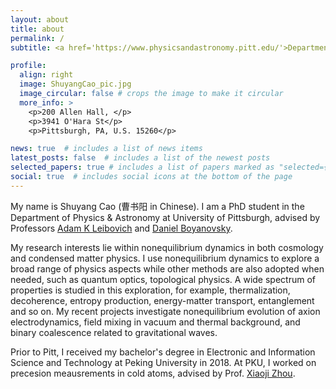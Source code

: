 ```yaml
---
layout: about
title: about
permalink: /
subtitle: <a href='https://www.physicsandastronomy.pitt.edu/'>Department of Physics & Astronomy</a> at <a href="https://www.pitt.edu/">University of Pittsburgh</a>

profile:
  align: right
  image: ShuyangCao_pic.jpg
  image_circular: false # crops the image to make it circular
  more_info: >
    <p>200 Allen Hall, </p>
    <p>3941 O'Hara St</p>
    <p>Pittsburgh, PA, U.S. 15260</p>

news: true  # includes a list of news items
latest_posts: false  # includes a list of the newest posts
selected_papers: true # includes a list of papers marked as "selected={true}"
social: true  # includes social icons at the bottom of the page
---
```


My name is Shuyang Cao (曹书阳 in Chinese). I am a PhD student in the Department of Physics & Astronomy at University of Pittsburgh, advised by Professors [Adam K Leibovich](https://www.physicsandastronomy.pitt.edu/people/adam-k-leibovich) and [Daniel Boyanovsky](https://www.physicsandastronomy.pitt.edu/people/daniel-boyanovsky).

My research interests lie within nonequilibrium dynamics in both cosmology and condensed matter physics. I use nonequilibrium dynamics to explore a broad range of physics aspects while other methods are also adopted when needed, such as quantum optics, topological physics. A wide spectrum of properties is studied in this exploration, for example, thermalization, decoherence, entropy production, energy-matter transport, entanglement and so on. My recent projects investigate nonequilibrium evolution of axion electrodynamics, field mixing in vacuum and thermal background, and binary coalescence related to gravitational waves.

Prior to Pitt, I received my bachelor's degree in Electronic and Information Science and Technology at Peking University in 2018. At PKU, I worked on precesion meausrements in cold atoms, advised by Prof. [Xiaoji Zhou](http://iqe.pku.edu.cn/dht/lyzyjmcl_01/yjry_02/zzjs_02/xiaoji_zhou_01/index.htm).

